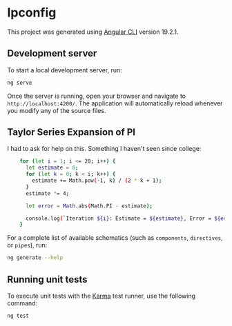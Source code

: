 # Ipconfig

This project was generated using [Angular CLI](https://github.com/angular/angular-cli) version 19.2.1.

## Development server

To start a local development server, run:

```bash
ng serve
```

Once the server is running, open your browser and navigate to `http://localhost:4200/`. The application will automatically reload whenever you modify any of the source files.

## Taylor Series Expansion of PI

I had to ask for help on this. Something I haven't seen since college:

```bash
    for (let i = 1; i <= 20; i++) {
      let estimate = 0;
      for (let k = 0; k < i; k++) {
        estimate += Math.pow(-1, k) / (2 * k + 1);
      }
      estimate *= 4;

      let error = Math.abs(Math.PI - estimate);

      console.log(`Iteration ${i}: Estimate = ${estimate}, Error = ${error}`);
    }
```

For a complete list of available schematics (such as `components`, `directives`, or `pipes`), run:

```bash
ng generate --help
```

## Running unit tests

To execute unit tests with the [Karma](https://karma-runner.github.io) test runner, use the following command:

```bash
ng test
```
